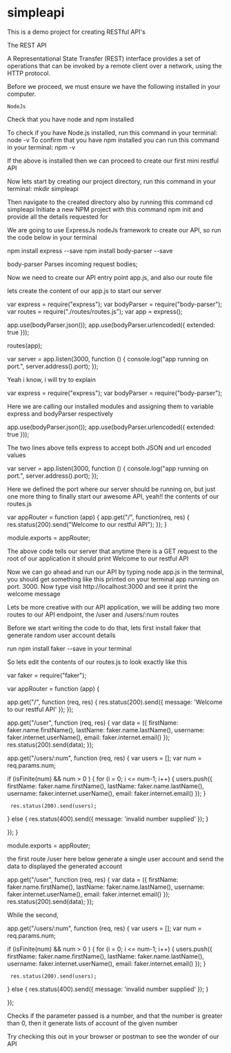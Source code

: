 # simpleapi
This is a demo project for creating RESTful API's


The REST API

A Representational State Transfer (REST) interface provides a set of operations that can be invoked by a remote client over a network, using the HTTP protocol.

Before we proceed, we must ensure we have the following installed in your computer.

    NodeJs

Check that you have node and npm installed

To check if you have Node.js installed, run this command in your terminal:
node -v
To confirm that you have npm installed you can run this command in your terminal:
npm -v

If the above is installed then we can proceed to create our first mini restful API

Now lets start by creating our project directory, run this command in your terminal:
mkdir simpleapi

Then navigate to the created directory also by running this command
cd simpleapi
Initiate a new NPM project with this command npm init and provide all the details requested for

We are going to use ExpressJs nodeJs framework to create our API, so run the code below in your terminal

npm install express --save
npm install body-parser --save

body-parser Parses incoming request bodies;

Now we need to create our API entry point app.js, and also our route file

lets create the content of our app.js to start our server

var express = require("express");
var bodyParser = require("body-parser");
var routes = require("./routes/routes.js");
var app = express();

app.use(bodyParser.json());
app.use(bodyParser.urlencoded({ extended: true }));

routes(app);

var server = app.listen(3000, function () {
    console.log("app running on port.", server.address().port);
});

Yeah i know, i will try to explain

var express = require("express");
var bodyParser = require("body-parser");

Here we are calling our installed modules and assigning them to variable express and bodyParser respectively

app.use(bodyParser.json());
app.use(bodyParser.urlencoded({ extended: true }));

The two lines above tells express to accept both JSON and url encoded values

var server = app.listen(3000, function () {
    console.log("app running on port.", server.address().port);
});

Here we defined the port where our server should be running on, but just one more thing to finally start our awesome API, yeah!! the contents of our routes.js

var appRouter = function (app) {
  app.get("/", function(req, res) {
    res.status(200).send("Welcome to our restful API");
  });
}

module.exports = appRouter;

The above code tells our server that anytime there is a GET request to the root of our application it should print Welcome to our restful API

Now we can go ahead and run our API by typing node app.js in the terminal, you should get something like this printed on your terminal app running on port. 3000. Now type visit http://localhost:3000 and see it print the welcome message

Lets be more creative with our API application, we will be adding two more routes to our API endpoint, the /user and /users/:num routes


Before we start writing the code to do that, lets first install faker that generate random user account details

run npm install faker --save in your terminal

So lets edit the contents of our routes.js to look exactly like this

var faker = require("faker");

var appRouter = function (app) {



  app.get("/", function (req, res) {
    res.status(200).send({ message: 'Welcome to our restful API' });
  });

  app.get("/user", function (req, res) {
    var data = ({
      firstName: faker.name.firstName(),
      lastName: faker.name.lastName(),
      username: faker.internet.userName(),
      email: faker.internet.email()
    });
    res.status(200).send(data);
  });

 app.get("/users/:num", function (req, res) {
   var users = [];
   var num = req.params.num;

   if (isFinite(num) && num  > 0 ) {
     for (i = 0; i <= num-1; i++) {
       users.push({
           firstName: faker.name.firstName(),
           lastName: faker.name.lastName(),
           username: faker.internet.userName(),
           email: faker.internet.email()
        });
     }

     res.status(200).send(users);
    
   } else {
     res.status(400).send({ message: 'invalid number supplied' });
   }

 });
}

module.exports = appRouter;

the first route /user here below generate a single user account and send the data to displayed the generated account

app.get("/user", function (req, res) {
    var data = ({
      firstName: faker.name.firstName(),
      lastName: faker.name.lastName(),
      username: faker.internet.userName(),
      email: faker.internet.email()
    });
    res.status(200).send(data);
  });

While the second,

  app.get("/users/:num", function (req, res) {
   var users = [];
   var num = req.params.num;

   if (isFinite(num) && num  > 0 ) {
     for (i = 0; i <= num-1; i++) {
       users.push({
           firstName: faker.name.firstName(),
           lastName: faker.name.lastName(),
           username: faker.internet.userName(),
           email: faker.internet.email()
        });
     }

     res.status(200).send(users);
    
   } else {
     res.status(400).send({ message: 'invalid number supplied' });
   }

 });

Checks if the parameter passed is a number, and that the number is greater than 0, then it generate lists of account of the given number

Try checking this out in your browser or postman to see the wonder of our API
